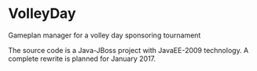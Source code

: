 # VolleyDay
Gameplan manager for a volley day sponsoring tournament

The source code is a Java-JBoss project with JavaEE-2009 technology. A complete rewrite is planned for January 2017.
